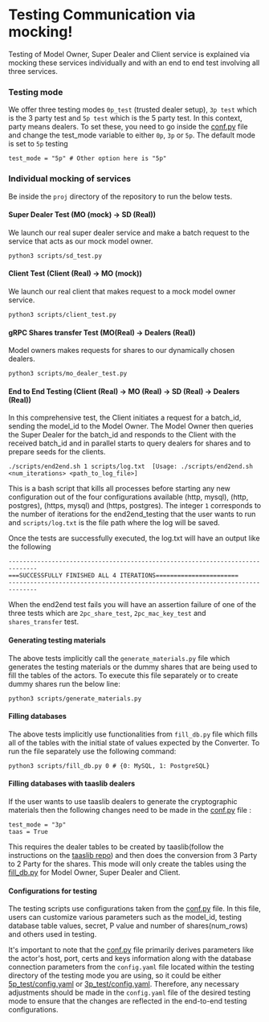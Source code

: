 # Testing Communication via mocking!
Testing of Model Owner, Super Dealer and Client service is explained via mocking these services individually and with an end to end test involving all three services. 
### Testing mode
We offer three testing modes `0p_test` (trusted dealer setup), `3p test` which is the 3 party test and `5p test` which is the 5 party test. In this context, party means dealers. To set these, you need to go inside the [conf.py](conf.py) file and change the test_mode variable to either `0p`, `3p` or `5p`. The default mode is set to `5p` testing
```
test_mode = "5p" # Other option here is "5p"
```
### Individual mocking of services
Be inside the `proj` directory of the repository to run the below tests.

#### Super Dealer Test (MO (mock) -> SD (Real))
We launch our real super dealer service and make a batch request to the service that acts as our mock model owner. 
```
python3 scripts/sd_test.py
```
#### Client Test (Client (Real) -> MO (mock))
We launch our real client that makes request to a mock model owner service.
```
python3 scripts/client_test.py
```
#### gRPC Shares transfer Test (MO(Real) -> Dealers (Real))
Model owners makes requests for shares to our dynamically chosen dealers.
```
python3 scripts/mo_dealer_test.py
```
#### End to End Testing (Client (Real) -> MO (Real) -> SD (Real) -> Dealers (Real))
In this comprehensive test, the Client initiates a request for a batch_id, sending the model_id to the Model Owner. The Model Owner then queries the Super Dealer for the batch_id and responds to the Client with the received batch_id and in parallel starts to query dealers for shares and to prepare seeds for the clients.

```
./scripts/end2end.sh 1 scripts/log.txt  [Usage: ./scripts/end2end.sh <num_iterations> <path_to_log_file>]
```
This is a bash script that kills all processes before starting any new configuration out of the four configurations available (http, mysql), (http, postgres), (https, mysql) and (https, postgres). The integer `1` corresponds to the number of iterations for the end2end_testing that the user wants to run and `scripts/log.txt` is the file path where the log will be saved.

Once the tests are successfully executed, the log.txt will have an output like the following
```
------------------------------------------------------------------------------
===SUCCESSFULLY FINISHED ALL 4 ITERATIONS=======================
------------------------------------------------------------------------------
```
When the end2end test fails you will have an assertion failure of one of the three tests which are `2pc_share_test`, `2pc_mac_key_test` and `shares_transfer` test.

#### Generating testing materials
The above tests implicitly call the `generate_materials.py` file which generates the testing materials or the dummy shares that are being used to fill the tables of the actors. To execute this file separately or to create dummy shares run the below line:
```
python3 scripts/generate_materials.py
```
#### Filling databases
The above tests implicitly use functionalities from `fill_db.py` file which fills all of the tables with the initial state of values expected by the Converter. To run the file separately use the following command:
```
python3 scripts/fill_db.py 0 # {0: MySQL, 1: PostgreSQL}
```

#### Filling databases with taaslib dealers
If the user wants to use taaslib dealers to generate the cryptographic materials then the following changes need to be made in the [conf.py](conf.py) file :
```
test_mode = "3p"
taas = True
```
This requires the dealer tables to be created by taaslib(follow the instructions on the [taaslib repo](https://bitbucket.org/tiicrypto/tii-taaslib/src/master/)) and then does the conversion from 3 Party to 2 Party for the shares.
This mode will only create the tables using the [fill_db.py](fill_db.py) for Model Owner, Super Dealer and Client.

#### Configurations for testing
The testing scripts use configurations taken from the [conf.py](conf.py) file. In this file, users can customize various parameters such as the model_id, testing database table values, secret, P value and number of shares(num_rows) and others used in testing.

It's important to note that the [conf.py](conf.py) file primarily derives parameters like the actor's host, port, certs and keys information along with the database connection parameters from the `config.yaml` file located within the testing directory of the testing mode you are using, so it could be either [5p_test/config.yaml](../../unittest/5p_test/config.yaml) or [3p_test/config.yaml](../../unittest/3p_test/config.yaml). Therefore, any necessary adjustments should be made in the `config.yaml` file of the desired testing mode to ensure that the changes are reflected in the end-to-end testing configurations.